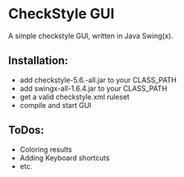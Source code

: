 # CheckStyle GUI

A simple checkstyle GUI, written in Java Swing(x).

## Installation:
* add checkstyle-5.6.-all.jar to your CLASS_PATH
* add swingx-all-1.6.4.jar to your CLASS_PATH
* get a valid checkstyle.xml ruleset
* compile and start GUI

## ToDos:
* Coloring results
* Adding Keyboard shortcuts
* etc.